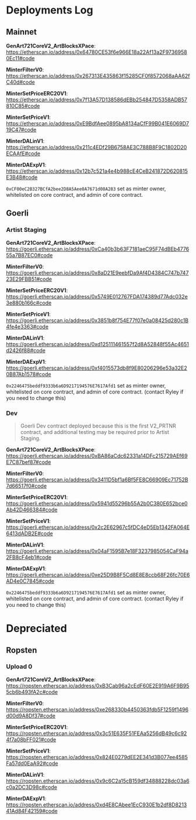 # Deployments Log

## Mainnet

**GenArt721CoreV2_ArtBlocksXPace**:
https://etherscan.io/address/0x64780CE53f6e966E18a22Af13a2F97369580Ec11#code

**MinterFilterV0**:
https://etherscan.io/address/0x267313E435863f15285CF0f8572068aAA62fC40d#code

**MinterSetPriceERC20V1**:
https://etherscan.io/address/0x7f13A57D138586dEBb254847D5358ADB57810C85#code

**MinterSetPriceV1**:
https://etherscan.io/address/0xE9BdfAee0895bA8134aCfF99B041E6069D719C47#code

**MinterDALinV1**:
https://etherscan.io/address/0x211c4EDf29B6758AE3C788B8F9C1802D20ECAAfE#code

**MinterDAExpV1**:
https://etherscan.io/address/0x12b7c521a4e4b988cE4CeB241872D620815E3B48#code

`0xCF00eC2B327BCfA2bee2D8A5Aee0A7671d08A283` set as minter owner, whitelisted on core contract, and admin of core contract.

## Goerli
### Artist Staging

**GenArt721CoreV2_ArtBlocksXPace**:
https://goerli.etherscan.io/address/0xCa40b3b63F7181aeC95F74dBEb477655a7B87EC0#code

**MinterFilterV0**:
https://goerli.etherscan.io/address/0x8aD21E9eebfDa9Af4D4384C747b74723E29FBB51#code

**MinterSetPriceERC20V1**:
https://goerli.etherscan.io/address/0x5749E012767FDA174389d77Adc032e3e880b166c#code

**MinterSetPriceV1**:
https://goerli.etherscan.io/address/0x3851b8f754E77f07e0a08425d280c1B4fe4e3363#code

**MinterDALinV1**:
https://goerli.etherscan.io/address/0xd125111461557f2d8A52848f55Ac4651d2426f88#code

**MinterDAExpV1**:
https://goerli.etherscan.io/address/0xf4015573db8f9E80206296e53a32E20B87Ab1578#code

`0x2246475beddf9333b6a6D9217194576E7617Afd1` set as minter owner, whitelisted on core contract, and admin of core contract. (contact Ryley if you need to change this)

### Dev
>Goerli Dev contract deployed because this is the first V2_PRTNR contract, and additional testing may be required prior to Artist Staging.

**GenArt721CoreV2_ArtBlocksXPace**:
https://goerli.etherscan.io/address/0xBA86aCdc62331a14DFc215729AEf69E7C87bef87#code

**MinterFilterV0**:
https://goerli.etherscan.io/address/0x3411D5bf1a6Bf5FE8C66909Ec71752B7d66517f0#code

**MinterSetPriceERC20V1**:
https://goerli.etherscan.io/address/0x5941d55296b55A2b0C380E652bce0Ab42D466384#code

**MinterSetPriceV1**:
https://goerli.etherscan.io/address/0x2c2E62967c5fDC4eD5Eb1342FA064E6413dADB2E#code

**MinterDALinV1**:
https://goerli.etherscan.io/address/0x04aF1595B7e18F3237985054CaF94a2FB8cF4eb1#code

**MinterDAExpV1**:
https://goerli.etherscan.io/address/0xe25D9B8F5Cd8E8E8ccb68F26fc70E6AD4e0C7845#code

`0x2246475beddf9333b6a6D9217194576E7617Afd1` set as minter owner, whitelisted on core contract, and admin of core contract. (contact Ryley if you need to change this)

# Depreciated
## Ropsten

### Upload 0

**GenArt721CoreV2_ArtBlocksXPace**:
https://ropsten.etherscan.io/address/0xB3Cab96a2cEdF60E2E919A6F9B955cb6b493fA2c#code

**MinterFilterV0**:
https://ropsten.etherscan.io/address/0xe268330b4450363fdb5F1259f1496d00d9A8Df37#code

**MinterSetPriceERC20V1**:
https://ropsten.etherscan.io/address/0x3c51E635F51FEAa5256dB49c6c924f7a08bFF021#code

**MinterSetPriceV1**:
https://ropsten.etherscan.io/address/0x824E0279dEE2E341d3B077ee4585Fa57dd0EaA92#code

**MinterDALinV1**:
https://ropsten.etherscan.io/address/0x9c6C2a15cB159df34888228dc03a6c0a2DC3D98c#code

**MinterDAExpV1**:
https://ropsten.etherscan.io/address/0xd4E8CAbee1EcC930E1b2df8D821341Ad84F42159#code
